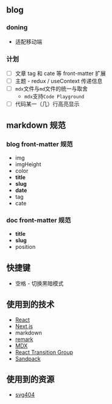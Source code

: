 ## blog

### doning
- 适配移动端

### 计划

- [ ] 文章 tag 和 cate 等 front-matter 扩展
- [ ] 主题 - redux / useContext 传递信息
- [ ] `mdx`文件与`md`文件的统一与取舍
  - `mdx`支持`Code Playground`
- [ ] 代码某一（几）行高亮显示
<!-- - [ ] 添加一些花里胡哨的东西 -->

## markdown 规范

### blog front-matter 规范

- img
- imgHeight
- color
- **title**
- **slug**
- **date**
- tag
- cate

### doc front-matter 规范

- **title**
- **slug**
- position

## 快捷键

- 空格 - 切换黑暗模式

## 使用到的技术

- [React](https://reactjs.org)
- [Next.js](https://nextjs.org)
- markdown
- [remark](https://github.com/remarkjs)
- [MDX](https://mdxjs.com/)
- [React Transition Group](https://reactcommunity.org/react-transition-group/)
- [Sandpack](https://sandpack.codesandbox.io)

## 使用到的资源

- [svg404](https://error404.fun/)
